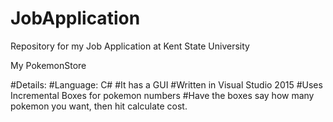 # JobApplication
Repository for my Job Application at Kent State University

My PokemonStore

#Details:
#Language: C#
#It has a GUI
#Written in Visual Studio 2015
#Uses Incremental Boxes for pokemon numbers
#Have the boxes say how many pokemon you want, then hit calculate cost.
